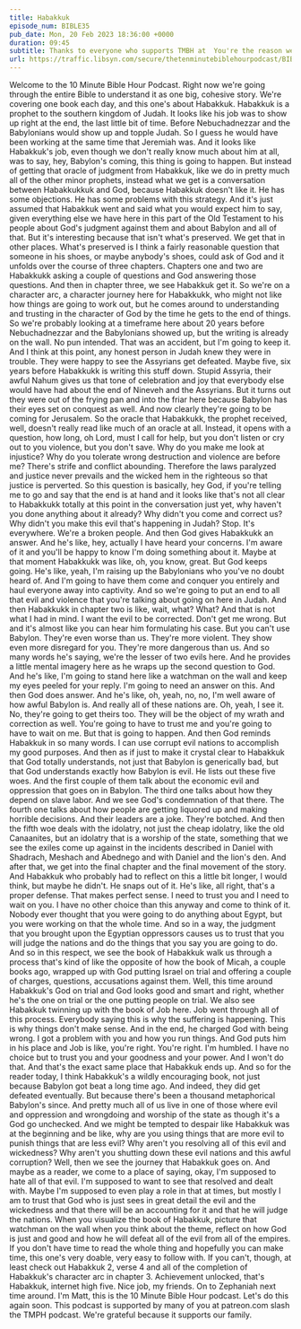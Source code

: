 ```yaml
---
title: Habakkuk
episode_num: BIBLE35
pub_date: Mon, 20 Feb 2023 18:36:00 +0000
duration: 09:45
subtitle: Thanks to everyone who supports TMBH at  You're the reason we can all do this together!  Music written and performed by 
url: https://traffic.libsyn.com/secure/thetenminutebiblehourpodcast/BIBLE35_-_Habakkuk.mp3
---
```


 Welcome to the 10 Minute Bible Hour Podcast. Right now we're going through the entire Bible to understand it as one big, cohesive story. We're covering one book each day, and this one's about Habakkuk. Habakkuk is a prophet to the southern kingdom of Judah. It looks like his job was to show up right at the end, the last little bit of time. Before Nebuchadnezzar and the Babylonians would show up and topple Judah. So I guess he would have been working at the same time that Jeremiah was. And it looks like Habakkuk's job, even though we don't really know much about him at all, was to say, hey, Babylon's coming, this thing is going to happen. But instead of getting that oracle of judgment from Habakkuk, like we do in pretty much all of the other minor prophets, instead what we get is a conversation between Habakkukkuk and God, because Habakkuk doesn't like it. He has some objections. He has some problems with this strategy. And it's just assumed that Habakkuk went and said what you would expect him to say, given everything else we have here in this part of the Old Testament to his people about God's judgment against them and about Babylon and all of that. But it's interesting because that isn't what's preserved. We get that in other places. What's preserved is I think a fairly reasonable question that someone in his shoes, or maybe anybody's shoes, could ask of God and it unfolds over the course of three chapters. Chapters one and two are Habakkukk asking a couple of questions and God answering those questions. And then in chapter three, we see Habakkuk get it. So we're on a character arc, a character journey here for Habakkukk, who might not like how things are going to work out, but he comes around to understanding and trusting in the character of God by the time he gets to the end of things. So we're probably looking at a timeframe here about 20 years before Nebuchadnezzar and the Babylonians showed up, but the writing is already on the wall. No pun intended. That was an accident, but I'm going to keep it. And I think at this point, any honest person in Judah knew they were in trouble. They were happy to see the Assyrians get defeated. Maybe five, six years before Habakkukk is writing this stuff down. Stupid Assyria, their awful Nahum gives us that tone of celebration and joy that everybody else would have had about the end of Nineveh and the Assyrians. But it turns out they were out of the frying pan and into the friar here because Babylon has their eyes set on conquest as well. And now clearly they're going to be coming for Jerusalem. So the oracle that Habakkukk, the prophet received, well, doesn't really read like much of an oracle at all. Instead, it opens with a question, how long, oh Lord, must I call for help, but you don't listen or cry out to you violence, but you don't save. Why do you make me look at injustice? Why do you tolerate wrong destruction and violence are before me? There's strife and conflict abounding. Therefore the laws paralyzed and justice never prevails and the wicked hem in the righteous so that justice is perverted. So this question is basically, hey God, if you're telling me to go and say that the end is at hand and it looks like that's not all clear to Habakkukk totally at this point in the conversation just yet, why haven't you done anything about it already? Why didn't you come and correct us? Why didn't you make this evil that's happening in Judah? Stop. It's everywhere. We're a broken people. And then God gives Habakkukk an answer. And he's like, hey, actually I have heard your concerns. I'm aware of it and you'll be happy to know I'm doing something about it. Maybe at that moment Habakkukk was like, oh, you know, great. But God keeps going. He's like, yeah, I'm raising up the Babylonians who you've no doubt heard of. And I'm going to have them come and conquer you entirely and haul everyone away into captivity. And so we're going to put an end to all that evil and violence that you're talking about going on here in Judah. And then Habakkukk in chapter two is like, wait, what? What? And that is not what I had in mind. I want the evil to be corrected. Don't get me wrong. But and it's almost like you can hear him formulating his case. But you can't use Babylon. They're even worse than us. They're more violent. They show even more disregard for you. They're more dangerous than us. And so many words he's saying, we're the lesser of two evils here. And he provides a little mental imagery here as he wraps up the second question to God. And he's like, I'm going to stand here like a watchman on the wall and keep my eyes peeled for your reply. I'm going to need an answer on this. And then God does answer. And he's like, oh, yeah, no, no, I'm well aware of how awful Babylon is. And really all of these nations are. Oh, yeah, I see it. No, they're going to get theirs too. They will be the object of my wrath and correction as well. You're going to have to trust me and you're going to have to wait on me. But that is going to happen. And then God reminds Habakkuk in so many words. I can use corrupt evil nations to accomplish my good purposes. And then as if just to make it crystal clear to Habakkuk that God totally understands, not just that Babylon is generically bad, but that God understands exactly how Babylon is evil. He lists out these five woes. And the first couple of them talk about the economic evil and oppression that goes on in Babylon. The third one talks about how they depend on slave labor. And we see God's condemnation of that there. The fourth one talks about how people are getting liquored up and making horrible decisions. And their leaders are a joke. They're botched. And then the fifth woe deals with the idolatry, not just the cheap idolatry, like the old Canaanites, but an idolatry that is a worship of the state, something that we see the exiles come up against in the incidents described in Daniel with Shadrach, Meshach and Abednego and with Daniel and the lion's den. And after that, we get into the final chapter and the final movement of the story. And Habakkuk who probably had to reflect on this a little bit longer, I would think, but maybe he didn't. He snaps out of it. He's like, all right, that's a proper defense. That makes perfect sense. I need to trust you and I need to wait on you. I have no other choice than this anyway and come to think of it. Nobody ever thought that you were going to do anything about Egypt, but you were working on that the whole time. And so in a way, the judgment that you brought upon the Egyptian oppressors causes us to trust that you will judge the nations and do the things that you say you are going to do. And so in this respect, we see the book of Habakkuk walk us through a process that's kind of like the opposite of how the book of Micah, a couple books ago, wrapped up with God putting Israel on trial and offering a couple of charges, questions, accusations against them. Well, this time around Habakkuk's God on trial and God looks good and smart and right, whether he's the one on trial or the one putting people on trial. We also see Habakkuk twinning up with the book of Job here. Job went through all of this process. Everybody saying this is why the suffering is happening. This is why things don't make sense. And in the end, he charged God with being wrong. I got a problem with you and how you run things. And God puts him in his place and Job is like, you're right. You're right. I'm humbled. I have no choice but to trust you and your goodness and your power. And I won't do that. And that's the exact same place that Habakkuk ends up. And so for the reader today, I think Habakkuk's a wildly encouraging book, not just because Babylon got beat a long time ago. And indeed, they did get defeated eventually. But because there's been a thousand metaphorical Babylon's since. And pretty much all of us live in one of those where evil and oppression and wrongdoing and worship of the state as though it's a God go unchecked. And we might be tempted to despair like Habakkuk was at the beginning and be like, why are you using things that are more evil to punish things that are less evil? Why aren't you resolving all of this evil and wickedness? Why aren't you shutting down these evil nations and this awful corruption? Well, then we see the journey that Habakkuk goes on. And maybe as a reader, we come to a place of saying, okay, I'm supposed to hate all of that evil. I'm supposed to want to see that resolved and dealt with. Maybe I'm supposed to even play a role in that at times, but mostly I am to trust that God who is just sees in great detail the evil and the wickedness and that there will be an accounting for it and that he will judge the nations. When you visualize the book of Habakkuk, picture that watchman on the wall when you think about the theme, reflect on how God is just and good and how he will defeat all of the evil from all of the empires. If you don't have time to read the whole thing and hopefully you can make time, this one's very doable, very easy to follow with. If you can't, though, at least check out Habakkuk 2, verse 4 and all of the completion of Habakkuk's character arc in chapter 3. Achievement unlocked, that's Habakkuk, internet high five. Nice job, my friends. On to Zephaniah next time around. I'm Matt, this is the 10 Minute Bible Hour podcast. Let's do this again soon. This podcast is supported by many of you at patreon.com slash the TMPH podcast. We're grateful because it supports our family.